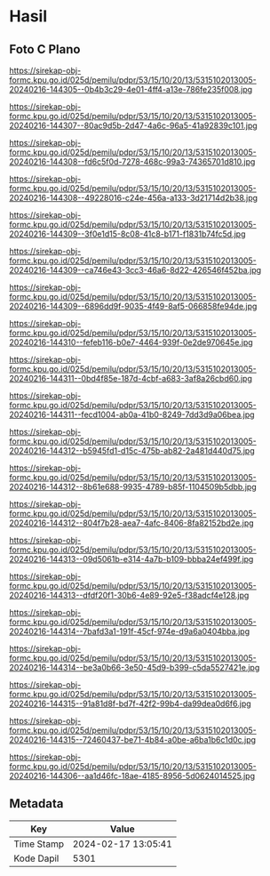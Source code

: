 # Hasil

## Foto C Plano

https://sirekap-obj-formc.kpu.go.id/025d/pemilu/pdpr/53/15/10/20/13/5315102013005-20240216-144305--0b4b3c29-4e01-4ff4-a13e-786fe235f008.jpg

https://sirekap-obj-formc.kpu.go.id/025d/pemilu/pdpr/53/15/10/20/13/5315102013005-20240216-144307--80ac9d5b-2d47-4a6c-96a5-41a92839c101.jpg

https://sirekap-obj-formc.kpu.go.id/025d/pemilu/pdpr/53/15/10/20/13/5315102013005-20240216-144308--fd6c5f0d-7278-468c-99a3-74365701d810.jpg

https://sirekap-obj-formc.kpu.go.id/025d/pemilu/pdpr/53/15/10/20/13/5315102013005-20240216-144308--49228016-c24e-456a-a133-3d21714d2b38.jpg

https://sirekap-obj-formc.kpu.go.id/025d/pemilu/pdpr/53/15/10/20/13/5315102013005-20240216-144309--3f0e1d15-8c08-41c8-b171-f1831b74fc5d.jpg

https://sirekap-obj-formc.kpu.go.id/025d/pemilu/pdpr/53/15/10/20/13/5315102013005-20240216-144309--ca746e43-3cc3-46a6-8d22-426546f452ba.jpg

https://sirekap-obj-formc.kpu.go.id/025d/pemilu/pdpr/53/15/10/20/13/5315102013005-20240216-144309--6896dd9f-9035-4f49-8af5-066858fe94de.jpg

https://sirekap-obj-formc.kpu.go.id/025d/pemilu/pdpr/53/15/10/20/13/5315102013005-20240216-144310--fefeb116-b0e7-4464-939f-0e2de970645e.jpg

https://sirekap-obj-formc.kpu.go.id/025d/pemilu/pdpr/53/15/10/20/13/5315102013005-20240216-144311--0bd4f85e-187d-4cbf-a683-3af8a26cbd60.jpg

https://sirekap-obj-formc.kpu.go.id/025d/pemilu/pdpr/53/15/10/20/13/5315102013005-20240216-144311--fecd1004-ab0a-41b0-8249-7dd3d9a06bea.jpg

https://sirekap-obj-formc.kpu.go.id/025d/pemilu/pdpr/53/15/10/20/13/5315102013005-20240216-144312--b5945fd1-d15c-475b-ab82-2a481d440d75.jpg

https://sirekap-obj-formc.kpu.go.id/025d/pemilu/pdpr/53/15/10/20/13/5315102013005-20240216-144312--8b61e688-9935-4789-b85f-1104509b5dbb.jpg

https://sirekap-obj-formc.kpu.go.id/025d/pemilu/pdpr/53/15/10/20/13/5315102013005-20240216-144312--804f7b28-aea7-4afc-8406-8fa82152bd2e.jpg

https://sirekap-obj-formc.kpu.go.id/025d/pemilu/pdpr/53/15/10/20/13/5315102013005-20240216-144313--09d5061b-e314-4a7b-b109-bbba24ef499f.jpg

https://sirekap-obj-formc.kpu.go.id/025d/pemilu/pdpr/53/15/10/20/13/5315102013005-20240216-144313--dfdf20f1-30b6-4e89-92e5-f38adcf4e128.jpg

https://sirekap-obj-formc.kpu.go.id/025d/pemilu/pdpr/53/15/10/20/13/5315102013005-20240216-144314--7bafd3a1-191f-45cf-974e-d9a6a0404bba.jpg

https://sirekap-obj-formc.kpu.go.id/025d/pemilu/pdpr/53/15/10/20/13/5315102013005-20240216-144314--be3a0b66-3e50-45d9-b399-c5da5527421e.jpg

https://sirekap-obj-formc.kpu.go.id/025d/pemilu/pdpr/53/15/10/20/13/5315102013005-20240216-144315--91a81d8f-bd7f-42f2-99b4-da99dea0d6f6.jpg

https://sirekap-obj-formc.kpu.go.id/025d/pemilu/pdpr/53/15/10/20/13/5315102013005-20240216-144315--72460437-be71-4b84-a0be-a6ba1b6c1d0c.jpg

https://sirekap-obj-formc.kpu.go.id/025d/pemilu/pdpr/53/15/10/20/13/5315102013005-20240216-144306--aa1d46fc-18ae-4185-8956-5d0624014525.jpg


## Metadata

| Key        | Value               |
| ---------- | ------------------- |
| Time Stamp | 2024-02-17 13:05:41 |
| Kode Dapil | 5301                |



